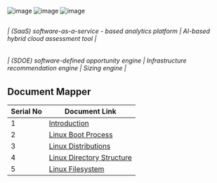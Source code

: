 ![image](https://github.com/ashrafkgit/HPE-CloudPhysics/assets/134578702/28c7fd3c-9525-472e-a71e-de84e96a0bdf)
![image](https://github.com/ashrafkgit/HPE-CloudPhysics/assets/134578702/c1e5e945-ccb5-4ad8-8a7d-95a3795d6c54)
![image](https://github.com/ashrafkgit/HPE-CloudPhysics/assets/134578702/0bbd6169-439b-4d49-95b4-d22e474e14ee)

##
   ###### | (SaaS) software-as-a-service - based analytics platform | AI-based hybrid cloud assessment tool |
   
   ###### | (SDOE) software-defined opportunity engine | Infrastructure recommendation engine | Sizing engine |
##


## Document Mapper

| Serial No | Document Link |
| ------ | ------ |
| 1 | [Introduction][PlDa] |
| 2 | [Linux Boot Process][PlDb] |
| 3 | [Linux Distributions][PlDc] |
| 4 | [Linux Directory Structure][PlDd] |
| 5 | [Linux Filesystem][PlDe] |


[PlDa]: <./Docs/Introduction.md>
[PlDb]: <./Linux/Linux Boot Process.md>
[PlDc]: <./Linux/Linux Distributions.md>
[PlDd]: <./Linux/Linux Directory Structure.md>
[PlDe]: <./Linux/Linux Filesystem.md>

##
